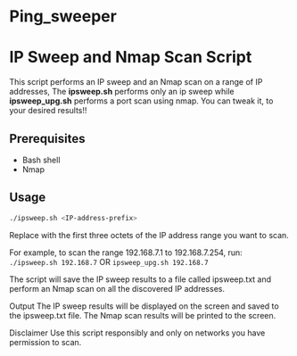 # Ping_sweeper

# IP Sweep and Nmap Scan Script

This script performs an IP sweep and an Nmap scan on a range of IP addresses, The **ipsweep.sh** performs only an ip sweep while **ipsweep_upg.sh** performs a port scan using nmap.
You can tweak it, to your desired results!!

## Prerequisites

- Bash shell
- Nmap

## Usage

```bash
./ipsweep.sh <IP-address-prefix>
```
Replace <IP-address-prefix> with the first three octets of the IP address range you want to scan.

For example, to scan the range 192.168.7.1 to 192.168.7.254, run:
`./ipsweep.sh 192.168.7` OR `ipsweep_upg.sh 192.168.7`
  
The script will save the IP sweep results to a file called ipsweep.txt and perform an Nmap scan on all the discovered IP addresses.

Output
The IP sweep results will be displayed on the screen and saved to the ipsweep.txt file. The Nmap scan results will be printed to the screen.

Disclaimer
Use this script responsibly and only on networks you have permission to scan.
  
